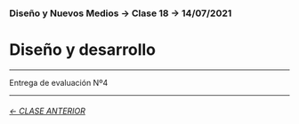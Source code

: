 ### Diseño y Nuevos Medios → Clase 18 → 14/07/2021

# Diseño y desarrollo

- - - - - - - - - - - -

Entrega de evaluación Nº4

- - - - - - - 

###### [← CLASE ANTERIOR](https://github.com/profesorfaco/dno037-2021/tree/main/clase-16)
